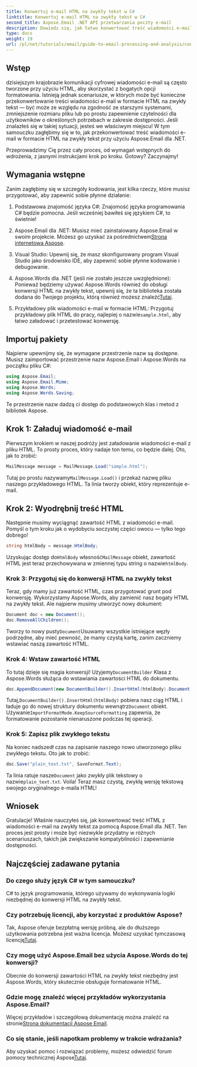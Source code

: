 ```yaml
---
title: Konwertuj e-mail HTML na zwykły tekst w C#
linktitle: Konwertuj e-mail HTML na zwykły tekst w C#
second_title: Aspose.Email .NET API przetwarzania poczty e-mail
description: Dowiedz się, jak łatwo konwertować treść wiadomości e-mail w formacie HTML na zwykły tekst za pomocą Aspose.Email dla platformy .NET, korzystając z tego szczegółowego samouczka krok po kroku.
type: docs
weight: 19
url: /pl/net/tutorials/email/guide-to-email-processing-and-analysis/convert-html-email-to-plain-text/
---
```

## Wstęp

dzisiejszym krajobrazie komunikacji cyfrowej wiadomości e-mail są często tworzone przy użyciu HTML, aby skorzystać z bogatych opcji formatowania. Istnieją jednak scenariusze, w których może być konieczne przekonwertowanie treści wiadomości e-mail w formacie HTML na zwykły tekst — być może ze względu na zgodność ze starszymi systemami, zmniejszenie rozmiaru pliku lub po prostu zapewnienie czytelności dla użytkowników o określonych potrzebach w zakresie dostępności. Jeśli znalazłeś się w takiej sytuacji, jesteś we właściwym miejscu! W tym samouczku zagłębimy się w to, jak przekonwertować treść wiadomości e-mail w formacie HTML na zwykły tekst przy użyciu Aspose.Email dla .NET. 

Przeprowadzimy Cię przez cały proces, od wymagań wstępnych do wdrożenia, z jasnymi instrukcjami krok po kroku. Gotowy? Zaczynajmy!

## Wymagania wstępne

Zanim zagłębimy się w szczegóły kodowania, jest kilka rzeczy, które musisz przygotować, aby zapewnić sobie płynne działanie:

1. Podstawowa znajomość języka C#: Znajomość języka programowania C# będzie pomocna. Jeśli wcześniej bawiłeś się językiem C#, to świetnie!

2. Aspose.Email dla .NET: Musisz mieć zainstalowany Aspose.Email w swoim projekcie. Możesz go uzyskać za pośrednictwem[Strona internetowa Aspose](https://releases.aspose.com/email/net/).

3. Visual Studio: Upewnij się, że masz skonfigurowany program Visual Studio jako środowisko IDE, aby zapewnić sobie płynne kodowanie i debugowanie.

4.  Aspose.Words dla .NET (jeśli nie zostało jeszcze uwzględnione): Ponieważ będziemy używać Aspose.Words również do obsługi konwersji HTML na zwykły tekst, upewnij się, że ta biblioteka została dodana do Twojego projektu, którą również możesz znaleźć[Tutaj](https://releases.aspose.com/words/net/).

5.  Przykładowy plik wiadomości e-mail w formacie HTML: Przygotuj przykładowy plik HTML do pracy, najlepiej o nazwie`sample.html`, aby łatwo załadować i przetestować konwersję.

## Importuj pakiety

Najpierw upewnijmy się, że wymagane przestrzenie nazw są dostępne. Musisz zaimportować przestrzenie nazw Aspose.Email i Aspose.Words na początku pliku C#:

```csharp
using Aspose.Email;
using Aspose.Email.Mime;
using Aspose.Words;
using Aspose.Words.Saving;
```

Te przestrzenie nazw dadzą ci dostęp do podstawowych klas i metod z bibliotek Aspose.

## Krok 1: Załaduj wiadomość e-mail

Pierwszym krokiem w naszej podróży jest załadowanie wiadomości e-mail z pliku HTML. To prosty proces, który nadaje ton temu, co będzie dalej. Oto, jak to zrobić:

```csharp
MailMessage message = MailMessage.Load("sample.html");
```

 Tutaj po prostu nazywamy`MailMessage.Load()` i przekaż nazwę pliku naszego przykładowego HTML. Ta linia tworzy obiekt, który reprezentuje e-mail.

## Krok 2: Wyodrębnij treść HTML

Następnie musimy wyciągnąć zawartość HTML z wiadomości e-mail. Pomyśl o tym kroku jak o wydobyciu soczystej części owocu — tylko tego dobrego!

```csharp
string htmlBody = message.HtmlBody;
```

 Uzyskując dostęp do`HtmlBody` własność`MailMessage` obiekt, zawartość HTML jest teraz przechowywana w zmiennej typu string o nazwie`htmlBody`.

### Krok 3: Przygotuj się do konwersji HTML na zwykły tekst

Teraz, gdy mamy już zawartość HTML, czas przygotować grunt pod konwersję. Wykorzystamy Aspose.Words, aby zamienić nasz bogaty HTML na zwykły tekst. Ale najpierw musimy utworzyć nowy dokument:

```csharp
Document doc = new Document();
doc.RemoveAllChildren();
```

 Tworzy to nowy pusty`Document`Usuwamy wszystkie istniejące węzły podrzędne, aby mieć pewność, że mamy czystą kartę, zanim zaczniemy wstawiać naszą zawartość HTML.

### Krok 4: Wstaw zawartość HTML

 To tutaj dzieje się magia konwersji! Użyjemy`DocumentBuilder` Klasa z Aspose.Words służąca do wstawiania zawartości HTML do dokumentu. 

```csharp
doc.AppendDocument(new DocumentBuilder().InsertHtml(htmlBody).Document, ImportFormatMode.KeepSourceFormatting);
```

 Tutaj,`DocumentBuilder().InsertHtml(htmlBody)` pobiera nasz ciąg HTML i ładuje go do nowej struktury dokumentu wewnątrz`Document` obiekt. Używanie`ImportFormatMode.KeepSourceFormatting` zapewnia, że formatowanie pozostanie nienaruszone podczas tej operacji.

### Krok 5: Zapisz plik zwykłego tekstu

Na koniec nadszedł czas na zapisanie naszego nowo utworzonego pliku zwykłego tekstu. Oto jak to zrobić:

```csharp
doc.Save("plain_text.txt", SaveFormat.Text);
```

 Ta linia ratuje nasze`Document` jako zwykły plik tekstowy o nazwie`plain_text.txt`. Voila! Teraz masz czystą, zwykłą wersję tekstową swojego oryginalnego e-maila HTML!

## Wniosek

Gratulacje! Właśnie nauczyłeś się, jak konwertować treść HTML z wiadomości e-mail na zwykły tekst za pomocą Aspose.Email dla .NET. Ten proces jest prosty i może być niezwykle przydatny w różnych scenariuszach, takich jak zwiększanie kompatybilności i zapewnianie dostępności. 

## Najczęściej zadawane pytania

### Do czego służy język C# w tym samouczku?  
C# to język programowania, którego używamy do wykonywania logiki niezbędnej do konwersji HTML na zwykły tekst.

### Czy potrzebuję licencji, aby korzystać z produktów Aspose?  
 Tak, Aspose oferuje bezpłatną wersję próbną, ale do dłuższego użytkowania potrzebna jest ważna licencja. Możesz uzyskać tymczasową licencję[Tutaj](https://purchase.conholdate.com/temporary-license/).

### Czy mogę użyć Aspose.Email bez użycia Aspose.Words do tej konwersji?  
Obecnie do konwersji zawartości HTML na zwykły tekst niezbędny jest Aspose.Words, który skutecznie obsługuje formatowanie HTML.

### Gdzie mogę znaleźć więcej przykładów wykorzystania Aspose.Email?  
 Więcej przykładów i szczegółową dokumentację można znaleźć na stronie[Strona dokumentacji Aspose Email](https://reference.aspose.com/email/net/).

### Co się stanie, jeśli napotkam problemy w trakcie wdrażania?  
 Aby uzyskać pomoc i rozwiązać problemy, możesz odwiedzić forum pomocy technicznej Aspose[Tutaj](https://forum.aspose.com/c/email/12/).